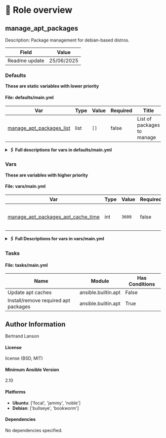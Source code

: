 <!-- DOCSIBLE START -->

# 📃 Role overview

## manage_apt_packages



Description: Package management for debian-based distros.


| Field                | Value           |
|--------------------- |-----------------|
| Readme update        | 25/06/2025 |








### Defaults

**These are static variables with lower priority**

#### File: defaults/main.yml

| Var          | Type         | Value       |Required    | Title       |
|--------------|--------------|-------------|------------|-------------|
| [manage_apt_packages_list](defaults/main.yml#L15)   | list | `[]` |    false  |  List of packages to manage |
<details>
<summary><b>🖇️ Full descriptions for vars in defaults/main.yml</b></summary>
<br>
<table>
<th>Var</th><th>Description</th>
<tr><td><b>manage_apt_packages_list</b></td><td>List of packages to manage with<br>
This list is used to install, update, or remove packages.<br>
Each item should be a dictionary with keys:<br>
- name: Name of the package (e.g., 'nginx')<br>
- version: Version to install (optional, default is 'latest')<br>
- state: Desired state of the package (e.g., 'present', 'absent', 'latest')<br>
If 'version' is not specified, the latest version will be installed.<br>
If 'state' is not specified, it defaults to 'present'.<br></td></tr>
</table>
<br>
</details>


### Vars

**These are variables with higher priority**
#### File: vars/main.yml

| Var          | Type         | Value       |Required    | Title       |
|--------------|--------------|-------------|------------|-------------|
| [manage_apt_packages_apt_cache_time](vars/main.yml#L10)   | int | `3600` |    false  |  Cache time for apt package management |
<details>
<summary><b>🖇️ Full Descriptions for vars in vars/main.yml</b></summary>
<br>
<table>
<th>Var</th><th>Description</th>
<tr><td><b>manage_apt_packages_apt_cache_time</b></td><td>Time in seconds for which the apt cache is considered valid.<br>
This is used to avoid frequent updates of the apt cache.<br>
If not specified, it defaults to 3600 seconds (1 hour).<br></td></tr>
</table>
<br>
</details>


### Tasks


#### File: tasks/main.yml

| Name | Module | Has Conditions |
| ---- | ------ | -------------- |
| Update apt caches | ansible.builtin.apt | False |
| Install/remove required apt packages | ansible.builtin.apt | True |







## Author Information
Bertrand Lanson

#### License

license (BSD, MIT)

#### Minimum Ansible Version

2.10

#### Platforms

- **Ubuntu**: ['focal', 'jammy', 'noble']
- **Debian**: ['bullseye', 'bookworm']


#### Dependencies

No dependencies specified.
<!-- DOCSIBLE END -->
